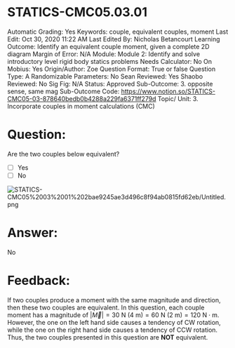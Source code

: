 # STATICS-CMC05.03.01

Automatic Grading: Yes
Keywords: couple, equivalent couples, moment
Last Edit: Oct 30, 2020 11:22 AM
Last Edited By: Nicholas Betancourt
Learning Outcome: Identify an equivalent couple moment, given a complete 2D diagram
Margin of Error: N/A
Module: Module 2: Identify and solve introductory level rigid body statics problems
Needs Calculator: No
On Mobius: Yes
Origin/Author: Zoe
Question Format: True or false
Question Type: A
Randomizable Parameters: No
Sean Reviewed: Yes
Shaobo Reviewed: No
Sig Fig: N/A
Status: Approved
Sub-Outcome: 3. opposite sense, same mag
Sub-Outcome Code: https://www.notion.so/STATICS-CMC05-03-878640bedb0b4288a229fa6371ff279d
Topic/ Unit: 3. Incorporate couples in moment calculations (CMC)

# Question:

Are the two couples below equivalent?

- [ ]  Yes
- [ ]  No

![STATICS-CMC05%2003%2001%202bae9245ae3d496c8f94ab0815fd62eb/Untitled.png](STATICS-CMC05%2003%2001%202bae9245ae3d496c8f94ab0815fd62eb/Untitled.png)

# Answer:

No

# Feedback:

If two couples produce a moment with the same magnitude and direction, then these two couples are equivalent. In this question, each couple moment has a magnitude of $|\overrightarrow{M}|=30~\text{N}~(4 ~\text{m})=60~\text{N}~(2 ~\text{m})= 120~\text{N}\cdot\text{m}$. However, the one on the left hand side causes a tendency of CW rotation, while the one on the right hand side causes a tendency of CCW rotation. Thus, the two couples presented in this question are **NOT** equivalent.